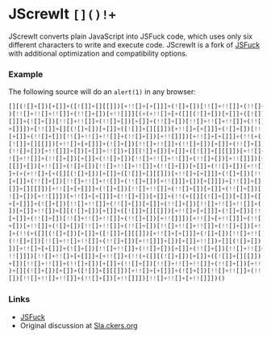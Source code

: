 # JScrewIt `[]()!+`

JScrewIt converts plain JavaScript into JSFuck code, which uses only six different characters to write and execute code.
JScrewIt is a fork of [JSFuck](https://github.com/aemkei/jsfuck) with additional optimization and compatibility
options.

### Example

The following source will do an `alert(1)` in any browser:

```js
[][(![]+[])[+[]]+([![]]+[][[]])[+!![]+[+[]]]+(![]+[])[!![]+!![]]+(!![]+[])[+[]]+(!![]+[]
)[!![]+!![]+!![]]+(!![]+[])[+!![]]][(+(+!![]+[+([][(![]+[])[+[]]+([![]]+[][[]])[+!![]+[+
[]]]+(![]+[])[!![]+!![]]+(!![]+[])[+[]]+(!![]+[])[!![]+!![]+!![]]+(!![]+[])[+!![]]]+[])[
+[]]])+[!![]]+[][(![]+[])[+[]]+([![]]+[][[]])[+!![]+[+[]]]+(![]+[])[!![]+!![]]+(!![]+[])
[+[]]+(!![]+[])[!![]+!![]+!![]]+(!![]+[])[+!![]]])[+!![]+[+[]]]+(!!(+([][(![]+[])[+[]]+(
[![]]+[][[]])[+!![]+[+[]]]+(![]+[])[!![]+!![]]+(!![]+[])[+[]]+(!![]+[])[!![]+!![]+!![]]+
(!![]+[])[+!![]]]+[])[+[]]+!![])+[][(![]+[])[+[]]+([![]]+[][[]])[+!![]+[+[]]]+(![]+[])[!
![]+!![]]+(!![]+[])[+[]]+(!![]+[])[!![]+!![]+!![]]+(!![]+[])[+!![]]])[+!![]+[+!![]]]+([]
[[]]+[])[+!![]]+(![]+[])[!![]+!![]+!![]]+(!![]+[])[+[]]+(!![]+[])[+!![]]+([][[]]+[])[+[]
]+(+(+!![]+[+([][(![]+[])[+[]]+([![]]+[][[]])[+!![]+[+[]]]+(![]+[])[!![]+!![]]+(!![]+[])
[+[]]+(!![]+[])[!![]+!![]+!![]]+(!![]+[])[+!![]]]+[])[+[]]])+[!![]]+[][(![]+[])[+[]]+([!
[]]+[][[]])[+!![]+[+[]]]+(![]+[])[!![]+!![]]+(!![]+[])[+[]]+(!![]+[])[!![]+!![]+!![]]+(!
![]+[])[+!![]]])[+!![]+[+[]]]+(!![]+[])[+[]]+(!!(+([][(![]+[])[+[]]+([![]]+[][[]])[+!![]
+[+[]]]+(![]+[])[!![]+!![]]+(!![]+[])[+[]]+(!![]+[])[!![]+!![]+!![]]+(!![]+[])[+!![]]]+[
])[+[]]+!![])+[][(![]+[])[+[]]+([![]]+[][[]])[+!![]+[+[]]]+(![]+[])[!![]+!![]]+(!![]+[])
[+[]]+(!![]+[])[!![]+!![]+!![]]+(!![]+[])[+!![]]])[+!![]+[+!![]]]+(!![]+[])[+!![]]]((![]
+[])[+!![]]+(![]+[])[!![]+!![]]+(!![]+[])[!![]+!![]+!![]]+(!![]+[])[+!![]]+(!![]+[])[+[]
]+(!!(+([][(![]+[])[+[]]+([![]]+[][[]])[+!![]+[+[]]]+(![]+[])[!![]+!![]]+(!![]+[])[+[]]+
(!![]+[])[!![]+!![]+!![]]+(!![]+[])[+!![]]]+[])[+[]]+!![])+[][(![]+[])[+[]]+([![]]+[][[]
])[+!![]+[+[]]]+(![]+[])[!![]+!![]]+(!![]+[])[+[]]+(!![]+[])[!![]+!![]+!![]]+(!![]+[])[+
!![]]])[!![]+!![]+[+[]]]+[+!![]]+(!!(+([][(![]+[])[+[]]+([![]]+[][[]])[+!![]+[+[]]]+(![]
+[])[!![]+!![]]+(!![]+[])[+[]]+(!![]+[])[!![]+!![]+!![]]+(!![]+[])[+!![]]]+[])[+[]]+!![]
)+[][(![]+[])[+[]]+([![]]+[][[]])[+!![]+[+[]]]+(![]+[])[!![]+!![]]+(!![]+[])[+[]]+(!![]+
[])[!![]+!![]+!![]]+(!![]+[])[+!![]]])[!![]+!![]+[+!![]]])()
``` 

### Links

* [JSFuck](http://www.jsfuck.com) <br>
* Original discussion at [Sla.ckers.org](http://sla.ckers.org/forum/read.php?24,32930)
